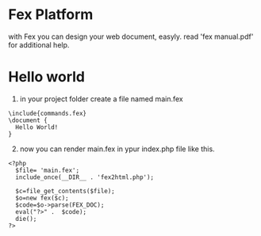 # Fex Platform
with Fex you can design your web document, easyly.
read 'fex manual.pdf' for additional help.

# Hello world
1. in your project folder create a file named main.fex
```
\include{commands.fex}
\document {
  Hello World!
}
```
2. now you can render main.fex in ypur index.php file like this.
```
<?php
  $file= 'main.fex';
  include_once(__DIR__ . 'fex2html.php');

  $c=file_get_contents($file);
  $o=new fex($c);
  $code=$o->parse(FEX_DOC);
  eval("?>" .  $code);
  die();
?>
```
